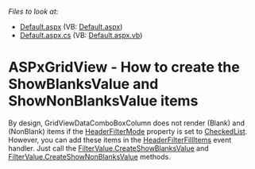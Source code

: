 <!-- default file list -->
*Files to look at*:

* [Default.aspx](./CS/WebSite/Default.aspx) (VB: [Default.aspx](./VB/WebSite/Default.aspx))
* [Default.aspx.cs](./CS/WebSite/Default.aspx.cs) (VB: [Default.aspx.vb](./VB/WebSite/Default.aspx.vb))
<!-- default file list end -->
# ASPxGridView - How to create the ShowBlanksValue and ShowNonBlanksValue items


<p>By design, GridViewDataComboBoxColumn does not render (Blank) and (NonBlank) items if the <a href="http://documentation.devexpress.com/#AspNet/DevExpressWebASPxGridViewGridViewDataColumnSettings_HeaderFilterModetopic"><u>HeaderFilterMode</u></a> property is set to <a href="http://documentation.devexpress.com/#AspNet/DevExpressWebASPxGridViewHeaderFilterModeEnumtopic"><u>CheckedList</u></a>. However, you can add these items in the <a href="http://documentation.devexpress.com/#AspNet/DevExpressWebASPxGridViewASPxGridView_HeaderFilterFillItemstopic"><u>HeaderFilterFillItems</u></a> event handler. Just call the <a href="http://documentation.devexpress.com/#AspNet/DevExpressWebASPxGridViewFilterValue_CreateShowBlanksValuetopic"><u>FilterValue.CreateShowBlanksValue</u></a> and <a href="http://documentation.devexpress.com/#AspNet/DevExpressWebASPxGridViewFilterValue_CreateShowNonBlanksValuetopic"><u>FilterValue.CreateShowNonBlanksValue</u></a> methods. </p>

<br/>


